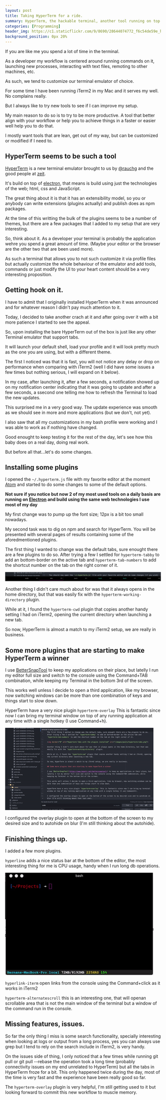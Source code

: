 ```yaml
---
layout: post
title: Taking HyperTerm for a ride.
summary: HyperTerm, the hackable terminal, another tool running on top of electron.
categories: [Programming]
header_img: https://c1.staticflickr.com/9/8690/28644074772_f6c54de59e_h.jpg
background_position: 0px 20%
---
```


If you are like me you spend a lot of time in the terminal.

As a developer my workflow is centered around running commands on it, launching new processes, interacting with text files, remoting to other machines, etc.

As such, we tend to customize our terminal emulator of choice.

For some time I have been running iTerm2 in my Mac and it serves my well. No complains really.

But I always like to try new tools to see if I can improve my setup.

My main reason to do so is to try to be more productive. A tool that better align with your workflow or help you to achieve things in a faster or easier well help you to do that.

I mostly want tools that are lean, get out of my way, but can be customized or modified if I need to.

## HyperTerm seems to be such a tool

[HyperTerm](https://hyperterm.org/) is a new terminal emulator brought to us by [@rauchg](https://twitter.com/rauchg) and the good people at [zeit](https://zeit.co/).

It's build on top of [electron](), that means is build using just the technologies of the web; html, css and JavaScript.

The great thing about it is that it has an extensibility model, so you or anybody can write extensions (plugins actually) and publish does as npm packages.

At the time of this writting the bulk of the plugins seems to be a number of themes, but there are a few packages that I added to my setup that are very interesting.

So, think about it. As a developer your terminal is probably the application wehre you spend a great amount of time. (Maybe your editor or the browser are the other two that are been used more).

As such a terminal that allows you to not such customize it via profile files but actually customize the whole behaviour of the emulator and add tools, commands or just modify the UI to your heart content should be a very interesting proposition.


## Getting hook on it.

I have to admit that I originally installed HyperTerm when it was announced and for whatever reason I didn't pay much attention to it.

Today, I decided to take another crach at it and after going over it with a bit more patience I started to see the appeal.

So, upon installing the bare HyperTerm out of the box is just like any other Terminal emulator that support tabs.

It will launch your default shell, load your profile and it will look pretty much as the one you are using, but with a different theme.

The first I noticed was that it is fast, you will not notice any delay or drop on performance when comparing with iTerm2 (well I did have some issues a few times but nothing serious, I will expand on it below).

In my case, after launching it, after a few seconds, a notification showed up on my notification center indicating that it was going to update and after a few seconds, a ssecond one telling me how to refresh the Terminal to load the new updates.

This surprised me in a very good way. The update experience was smooth as we should see in more and more applications (but we don't, not yet).

I also saw that all my customizations in my bash profile were working and I was able to work as if nothing have changed.

Good enought to keep testing it for the rest of the day, let's see how this baby does on a real day, doing real work.

But before all that...let's do some changes.


## Installing some plugins

I opened the `~/.hyperterm.js` file with my favorite editor at the moment [Atom](https://atom.io/) and started to do some changes to some of the default options.

__Not sure if you notice but now 2 of my most used tools on a daily basis are running on [Electron](http://electron.atom.io/) and build using the same web technologies I use most of my day__

My first change was to pump up the font size; 12px is a bit too small nowadays.

My second task was to dig on npm and search for HyperTerm. You will be presented with several pages of results containing some of the aforedmentioned plugins.

The first thing I wanted to change was the default tabs, sure enought there are a few plugins to do so. After trying a few I settled for `hyperterm-tabby` to add an bottom-border on the active tab and `hyperterm-tab-numbers` to add the shortcut number on the tab on the right corner of it.

<img border="0" alt="Hyperterm Tabs with the plugins installed" src="/images/posts/hyperterm-tabs.png">

Another thing I didn't care much about for was that it always opens in the home directory, but that was easily fix with the `hyperterm-working-directory` plugin.

While at it, I found the `hyperterm-cwd` plugin that copies another handy setting I had on iTerm2, opening the current directory when launching a new tab.

So now, HyperTerm is almost a match to my iTerm2 setup, we are really in business.

## Some more plugins that are starting to make HyperTerm a winner

I use [BetterSnapTool](https://www.boastr.net/bettersnaptool/) to keep my applications on their place, but latelly I run my editor full size and switch to the console using the Command+TAB combination, while keeping my Terminal in the bottom 3rd of the screen.

This works well unless I decide to open a third application, like my browser, now switching windows can be more than one combination of keys and things start to slow down.

HyperTerm have a very nice plugin `hyperterm-overlay` This is fantastic since now I can bring my terminal window on top of any running application at any time with a single hotkey (I use Command+h).

<img border="0" alt="Hyperterm overlay functionality" src="/images/posts/hyperterm-overlay.gif">


I configured the overlay plugin to open at the bottom of the screen to my desired size and to autohide on blur (I'm still thinking about the autohide).

## Finishing things up.

I added a few more plugins.

`hyperline` adds a nice status bar at the bottom of the editor, the most interesting thing for me is CPU usage, handy when I run long db operations.

<img border="0" alt="Hyperline" src="/images/posts/hyperline.gif">

`hyperlink-iterm` open links from the console using the Command+click as it works in iTerm2

`hyperterm-alternatescroll` this is an interesting one, that will openan scrollable area that is not the main window of the terminal but a window of the command run in the console.

## Missing features, issues.

So far the only thing I miss is some search functionality, specially interesting when looking at logs or output from a long process, yes you can always use grep but I tend to rely on the search include in iTerm2, is very handy.

On the issues side of thing, I only noticed that a few times while running git pull or git pull --rebase the operation took a long time (probably connectivity issues on my end unrelated to HyperTerm) but all the tabs in HyperTerm froze for a bit. This only happened twice during the day, most of the time is very fast and the experience have been really good so far.

The `hyperterm-overlay` plugin is very helpful, I'm still getting used to it but looking forward to commit this new workflow to muscle memory.
